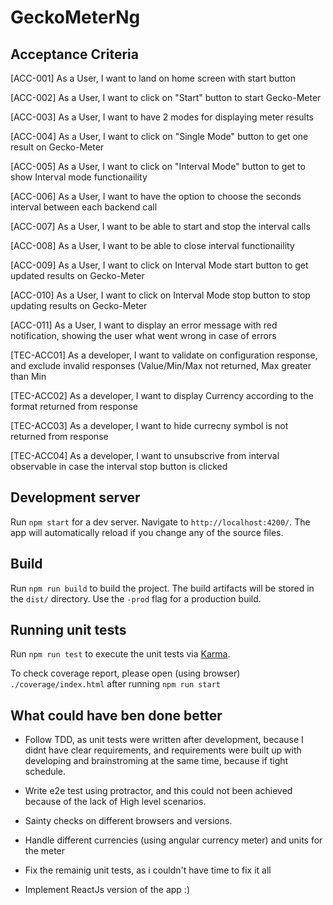 # GeckoMeterNg

## Acceptance Criteria

[ACC-001] As a User, I want to land on home screen with start button

[ACC-002] As a User, I want to click on "Start" button to start Gecko-Meter

[ACC-003] As a User, I want to have 2 modes for displaying meter results

[ACC-004] As a User, I want to click on "Single Mode" button to get one result on Gecko-Meter

[ACC-005] As a User, I want to click on "Interval Mode" button to get to show Interval mode functionaility

[ACC-006] As a User, I want to have the option to choose the seconds interval between each backend call

[ACC-007] As a User, I want to be able to start and stop the interval calls

[ACC-008] As a User, I want to be able to close interval functionaility

[ACC-009] As a User, I want to click on Interval Mode start button to get updated results on Gecko-Meter

[ACC-010] As a User, I want to click on Interval Mode stop button to stop updating results on Gecko-Meter

[ACC-011] As a User, I want to display an error message with red notification, showing the user what went wrong in case of errors

[TEC-ACC01] As a developer, I want to validate on configuration response, and exclude invalid responses (Value/Min/Max not returned, Max greater than Min

[TEC-ACC02] As a developer, I want to display Currency according to the format returned from response

[TEC-ACC03] As a developer, I want to hide currecny symbol is not returned from response

[TEC-ACC04] As a developer, I want to unsubscrive from interval observable in case the interval stop button is clicked


## Development server

Run `npm start` for a dev server. Navigate to `http://localhost:4200/`. The app will automatically reload if you change any of the source files.

## Build

Run `npm run build` to build the project. The build artifacts will be stored in the `dist/` directory. Use the `-prod` flag for a production build.

## Running unit tests

Run `npm run test` to execute the unit tests via [Karma](https://karma-runner.github.io).

To check coverage report, please open (using browser) `./coverage/index.html` after running `npm run start`


## What could have ben done better

- Follow TDD, as unit tests were written after development, because I didnt have clear requirements, and requirements were built up with developing and brainstroming at the same time, because if tight schedule.

- Write e2e test using protractor, and this could not been achieved because of the lack of High level scenarios.

- Sainty checks on different browsers and versions.

- Handle different currencies (using angular currency meter) and units for the meter

- Fix the remainig unit tests, as i couldn't have time to fix it all

- Implement ReactJs version of the app :)

